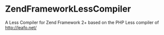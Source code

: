 ZendFrameworkLessCompiler
=========================

A Less Compiler for Zend Framework 2+ based on the PHP Less compiler of http://leafo.net/
